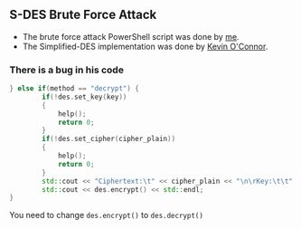 ## S-DES Brute Force Attack

+ The brute force attack PowerShell script was done by [me](http://github.com/tmwatchanan).
+ The Simplified-DES implementation was done by [Kevin O'Connor](http://kevin.oconnor.mp).

### There is a bug in his code
```cpp
} else if(method == "decrypt") {
		if(!des.set_key(key))
		{
			help();
			return 0;
		}
		if(!des.set_cipher(cipher_plain))
		{
			help();
			return 0;
		}
		std::cout << "Ciphertext:\t" << cipher_plain << "\n\rKey:\t\t" << key << "\n\rPlaintext:\t";
		std::cout << des.encrypt() << std::endl;
}
```
You need to change `des.encrypt()` to `des.decrypt()`
